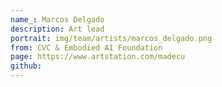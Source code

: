 ```yaml
---
name_: Marcos Delgado
description: Art lead
portrait: img/team/artists/marcos_delgado.png
from: CVC & Embodied AI Foundation
page: https://www.artstation.com/madecu
github:
---
```

